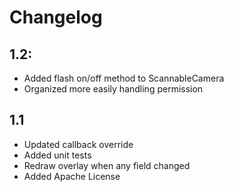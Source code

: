 # Changelog
## 1.2:
+ Added flash on/off method to ScannableCamera
+ Organized more easily handling permission

## 1.1
+ Updated callback override
+ Added unit tests
+ Redraw overlay when any field changed
+ Added Apache License

